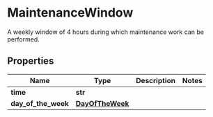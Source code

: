 # MaintenanceWindow

A weekly window of 4 hours during which maintenance work can be performed. 
## Properties
| Name | Type | Description | Notes |
| ------------ | ------------- | ------------- | ------------- |
| **time** | **str** |  |  |
| **day_of_the_week** | [**DayOfTheWeek**](DayOfTheWeek.md) |  |  |


